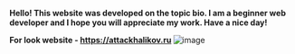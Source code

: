 <b> Hello! This website was developed on the topic bio. I am a beginner web developer and I hope you will appreciate my work. Have a nice day! </b>

<b> For look website - https://attackhalikov.ru </b>
![image](https://github.com/user-attachments/assets/75167e1c-1c06-4786-8a45-067334021484)

